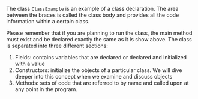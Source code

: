 The class `ClassExample` is an example of a class declaration. The area between the braces is called the class body and provides all the code information within a certain class.

Please remember that if you are planning to run the class, the main method must exist and be declared exactly the same as it is show above. The class is separated into three different sections:

1. Fields: contains variables that are declared or declared and initialized with a value
2. Constructors: initialize the objects of a particular class. We will dive deeper into this concept when we examine and discuss objects 
3. Methods: sets of code that are referred to by name and called upon at any point in the program.

